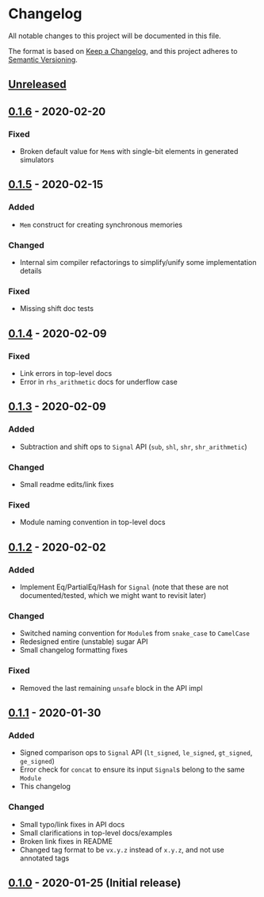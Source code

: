 # Changelog
All notable changes to this project will be documented in this file.

The format is based on [Keep a Changelog](https://keepachangelog.com/en/1.0.0/),
and this project adheres to [Semantic Versioning](https://semver.org/spec/v2.0.0.html).

## [Unreleased]

## [0.1.6] - 2020-02-20
### Fixed
- Broken default value for `Mem`s with single-bit elements in generated simulators

## [0.1.5] - 2020-02-15
### Added
- `Mem` construct for creating synchronous memories

### Changed
- Internal sim compiler refactorings to simplify/unify some implementation details

### Fixed
- Missing shift doc tests

## [0.1.4] - 2020-02-09
### Fixed
- Link errors in top-level docs
- Error in `rhs_arithmetic` docs for underflow case

## [0.1.3] - 2020-02-09
### Added
- Subtraction and shift ops to `Signal` API (`sub`, `shl`, `shr`, `shr_arithmetic`)

### Changed
- Small readme edits/link fixes

### Fixed
- Module naming convention in top-level docs

## [0.1.2] - 2020-02-02
### Added
- Implement Eq/PartialEq/Hash for `Signal` (note that these are not documented/tested, which we might want to revisit later)

### Changed
- Switched naming convention for `Module`s from `snake_case` to `CamelCase`
- Redesigned entire (unstable) sugar API
- Small changelog formatting fixes

### Fixed
- Removed the last remaining `unsafe` block in the API impl

## [0.1.1] - 2020-01-30
### Added
- Signed comparison ops to `Signal` API (`lt_signed`, `le_signed`, `gt_signed`, `ge_signed`)
- Error check for `concat` to ensure its input `Signal`s belong to the same `Module`
- This changelog

### Changed
- Small typo/link fixes in API docs
- Small clarifications in top-level docs/examples
- Broken link fixes in README
- Changed tag format to be `vx.y.z` instead of `x.y.z`, and not use annotated tags

## [0.1.0] - 2020-01-25 (Initial release)

[Unreleased]: https://github.com/yupferris/kaze/compare/v0.1.6...HEAD
[0.1.6]: https://github.com/yupferris/kaze/compare/v0.1.5..v0.1.6
[0.1.5]: https://github.com/yupferris/kaze/compare/v0.1.4..v0.1.5
[0.1.4]: https://github.com/yupferris/kaze/compare/v0.1.3..v0.1.4
[0.1.3]: https://github.com/yupferris/kaze/compare/v0.1.2..v0.1.3
[0.1.2]: https://github.com/yupferris/kaze/compare/v0.1.1..v0.1.2
[0.1.1]: https://github.com/yupferris/kaze/compare/v0.1.0..v0.1.1
[0.1.0]: https://github.com/yupferris/kaze/releases/tag/v0.1.0
